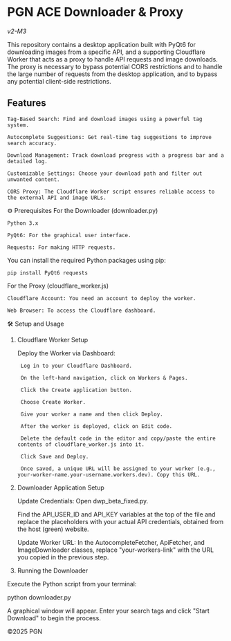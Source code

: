 # PGN ACE Downloader & Proxy
*v2-M3*

This repository contains a desktop application built with PyQt6 for downloading images from a specific API, and a supporting Cloudflare Worker that acts as a proxy to handle API requests and image downloads. The proxy is necessary to bypass potential CORS restrictions and to handle the large number of requests from the desktop application, and to bypass any potential client-side restrictions.

## Features

    Tag-Based Search: Find and download images using a powerful tag system.

    Autocomplete Suggestions: Get real-time tag suggestions to improve search accuracy.

    Download Management: Track download progress with a progress bar and a detailed log.

    Customizable Settings: Choose your download path and filter out unwanted content.

    CORS Proxy: The Cloudflare Worker script ensures reliable access to the external API and image URLs.

⚙️ Prerequisites
For the Downloader (downloader.py)

    Python 3.x

    PyQt6: For the graphical user interface.

    Requests: For making HTTP requests.

You can install the required Python packages using pip:
```
pip install PyQt6 requests
```
For the Proxy (cloudflare_worker.js)

    Cloudflare Account: You need an account to deploy the worker.

    Web Browser: To access the Cloudflare dashboard.

🛠️ Setup and Usage
1. Cloudflare Worker Setup

    Deploy the Worker via Dashboard:

        Log in to your Cloudflare Dashboard.

        On the left-hand navigation, click on Workers & Pages.

        Click the Create application button.

        Choose Create Worker.

        Give your worker a name and then click Deploy.

        After the worker is deployed, click on Edit code.

        Delete the default code in the editor and copy/paste the entire contents of cloudflare_worker.js into it.

        Click Save and Deploy.

        Once saved, a unique URL will be assigned to your worker (e.g., your-worker-name.your-username.workers.dev). Copy this URL.

2. Downloader Application Setup

    Update Credentials: Open dwp_beta_fixed.py.

    Find the API_USER_ID and API_KEY variables at the top of the file and replace the placeholders with your actual API credentials, obtained from the host (green) website.

    Update Worker URL: In the AutocompleteFetcher, ApiFetcher, and ImageDownloader classes, replace "your-workers-link" with the URL you copied in the previous step.

3. Running the Downloader

Execute the Python script from your terminal:

python downloader.py

A graphical window will appear. Enter your search tags and click "Start Download" to begin the process.

©2025 PGN
